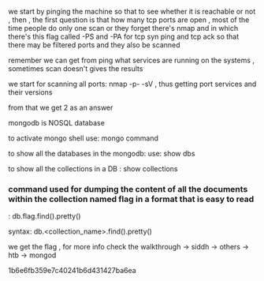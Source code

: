 we start by pinging the machine so that to see whether it is reachable or not , then , the first question is that how many tcp ports are open , most of the time people do only one scan or they forget there's nmap and in which there's this flag called -PS and -PA for tcp syn ping and tcp ack so that there may be filtered ports and they also be scanned

remember we can get from ping what services are running on the systems , sometimes scan doesn't gives the results

we start for scanning all ports: nmap -p- -sV <ip> , thus getting port services and their versions

from that we get 2 as an answer

mongodb is NOSQL database

to activate mongo shell use: mongo command

to show all the databases in the mongodb: use: show dbs

to show all the collections in a DB : show collections

### command used for dumping the content of all the documents within the collection named flag in a format that is easy to read

: db.flag.find().pretty()

syntax: db.<collection_name>.find().pretty()

we get the flag , for more info check the walkthrough -> siddh -> others -> htb -> mongod

1b6e6fb359e7c40241b6d431427ba6ea
